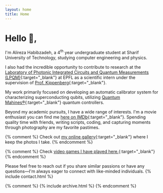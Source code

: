 ```yaml
---
layout: home
title: Home
---
```


# Hello 👋,

I'm Alireza Habibzadeh, a 4<sup>th</sup> year undergraduate student at Sharif University of Technology, studying computer engineering and physics.

I also had the incredible opportunity to contribute to research at the
[Laboratory of Photonic Integrated Circuits and Quantum Measurements (LPQM)](https://www.epfl.ch/labs/k-lab/){:target="_blank"}
at EPFL as a scientific intern under the supervision of
[Prof.&nbsp;Kippenberg](https://scholar.google.com/citations?user=PRCbG2kAAAAJ){:target="_blank"}.

My work primarily focused on developing an automatic calibrator system for characterizing superconducting qubits, utilizing [Quantum Mahines&reg;](https://www.quantum-machines.co/){:target="_blank"} quantum controllers.

Beyond my academic pursuits, I have a wide range of interests. 
I'm a movie enthusiast you can find me [here on IMDb](https://www.imdb.com/user/ur56527251){:target="_blank"}. 
Spending quality time with friends, writing scripts, coding, and capturing moments through photography are my favorite pastimes.

{% comment %} 
Check out 
[my online gallery](https://www.icloud.com/sharedalbum/#B0V532ODWroZNhH){:target="_blank"}
where I keep the photos I take.
{% endcomment %}

{% comment %} 
Check [video games I have played here.](https://alirezahabib.notion.site/ff364ab0105f4951ae92aeb9585519f6){:target="_blank"}
{% endcomment %}

Please feel free to reach out if you share similar passions or have any questions—I'm always eager to connect with like-minded individuals.
{% include contact.html %}

{% comment %} 
{% include archive.html %}
{% endcomment %}
